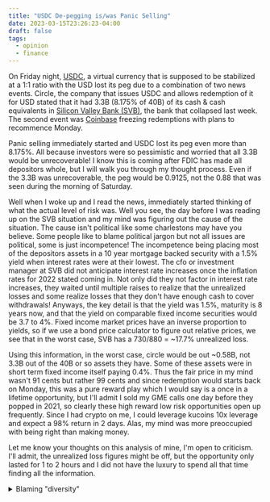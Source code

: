 ```yaml
---
title: "USDC De-pegging is/was Panic Selling"
date: 2023-03-15T23:26:23-04:00
draft: false
tags:
  - opinion
  - finance
---
```


On Friday night, [USDC](https://www.circle.com/en/usdc), a virtual currency that is supposed to be stabilized at a 1:1 ratio with the USD lost its peg due to a combination of two news events. Circle, the company that issues USDC and allows redemption of it for USD stated that it had 3.3B (8.175% of 40B) of its cash & cash equivalents in [Silicon Valley Bank (SVB)](https://en.wikipedia.org/wiki/Silicon_Valley_Bank), the bank that collapsed last week. The second event was [Coinbase](https://twitter.com/coinbase/status/1634399032767307776) freezing redemptions with plans to recommence Monday.

Panic selling immediately started and USDC lost its peg even more than 8.175%. All because investors were so pessimistic and worried that all 3.3B would be unrecoverable! I know this is coming after FDIC has made all depositors whole, but I will walk you through my thought process. Even if the 3.3B was unrecoverable, the peg would be 0.9125, not the 0.88 that was seen during the morning of Saturday.

Well when I woke up and I read the news, immediately started thinking of what the actual level of risk was. Well you see, the day before I was reading up on the SVB situation and my mind was figuring out the cause of the situation. The cause isn't political like some charlestons may have you believe. Some people like to blame political jargon but not all issues are political, some is just incompetence! The incompetence being placing most of the depositors assets in a 10 year mortgage backed security with a 1.5% yield when interest rates were at their lowest. The cfo or investment manager at SVB did not anticipate interest rate increases once the inflation rates for 2022 stated coming in. Not only did they not factor in interest rate increases, they waited until multiple raises to realize that the unrealized losses and some realize losses that they don't have enough cash to cover withdrawals! Anyways, the key detail is that the yield was 1.5%, maturity is 8 years now, and that the yield on comparable fixed income securities would be 3.7 to 4%. Fixed income market prices have an inverse proportion to yields, so if we use a bond price calculator to figure out relative prices, we see that in the worst case, SVB has a 730/880 = ~17.7% unrealized loss.

Using this information, in the worst case, circle would be out ~0.58B, not 3.3B out of the 40B or so assets they have. Some of these assets were in short term fixed income itself paying 0.4%. Thus the fair price in my mind wasn't 91 cents but rather 99 cents and since redemption would starts back on Monday, this was a pure reward play which I would say is a once in a lifetime opportunity, but I'll admit I sold my GME calls one day before they popped in 2021, so clearly these high reward low risk opportunities open up frequently. Since I had crypto on me, I could leverage kucoins 10x leverage and expect a 98% return in 2 days. Alas, my mind was more preoccupied with being right than making money.

Let me know your thoughts on this analysis of mine, I'm open to criticism. I'll admit, the unrealized loss figures might be off, but the opportunity only lasted for 1 to 2 hours and I did not have the luxury to spend all that time finding all the information.

<details><summary>Blaming "diversity"</summary>

Some people, WSJ included, like to point out that the bank failed because of diversity initiatives. This is very disingenuous.
First of all, management is 100% white in terms of race and not a single woman on management is in a position that is not stereotypically dominated by men. Second of all, diversity has nothing to do with intelligence! Diversity doesn't reduce critical thinking (unless it is done wrong) and it doesn't improve critical thinking unless cultural differences or differing experiences are taken advantage of. The only way diversity could have caused this bank failure is if there was a culture that promoted minimizing shareholder valuation.

This whole situation is like that movie Margin Call, except the person working in risk is non-existent (Chief of Risk was vacant for 8 months while interest rates were being raised). Clearly, the people to blame for SVB's collapse is management and then the board, although can the board really be blamed when it is management that was supposed to manage the company properly?

</details>
